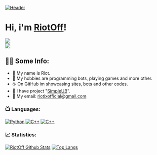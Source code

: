 [![Header](https://cdn.discordapp.com/attachments/1138212766897942662/1224737812730085386/riotoff_discord_banner.gif?ex=66287839&is=662726b9&hm=f808caf030a51807cf8ecce3f079ae17159edc6cf6e7cac0078869e67b2fe80f&)](https://riotoff.lol)

# Hi, i'm [RiotOff](https://t.me/riotoff)!

[![](https://komarev.com/ghpvc/?username=RIOTOFF&logo=github&style=for-the-badge&color=000000)](https://github.com/RiotOff)
<br />
[![](https://img.shields.io/youtube/channel/subscribers/UCGtE7ehjGCAd-iJKwebq05w?color=black&label=YouTube%20Subs&logo=youtube&logoColor=red&style=for-the-badge)](https://youtube.com/@RiotOffX)
## 👨‍💻 Some Info:
- 🔩 My name is Riot.
- 🏓 My hobbies are programming bots, playing games and more other.
- ☕ On GitHub im showcasing sites, bots and other codes.
- 🍪 I have project "[SimpleUB](https://t.me/simpleub)".
- 📨 My email: riotixofficial@gmail.com

### 📺 Languages:

[![Python](https://img.shields.io/badge/-Python-090909?style=for-the-badge&logo=python)](https://en.wikipedia.org/wiki/Python_(programming_language))
[![C++](https://img.shields.io/badge/-C++-090909?style=for-the-badge&logo=C++)](https://wikipedia.org/wiki/C++)
[![C++](https://img.shields.io/badge/-C#-090909?style=for-the-badge&logo=C#)](https://wikipedia.org/wiki/C#)

### 📈 Statistics:

[![RiotOff Github Stats](https://github-readme-stats.vercel.app/api?username=RiotOff&count_private=true&hide=contribs&show_icons=true&theme=radical)](https://github.com/RiotOff)
[![Top Langs](https://github-readme-stats.vercel.app/api/top-langs/?username=RiotOff&count_private=true&hide=tsql&langs_count=7&theme=radical&layout=compact)](https://github.com/RiotOff)
